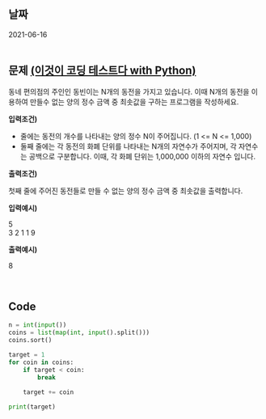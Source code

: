 ## 날짜
2021-06-16
<br><br>

## 문제 [(이것이 코딩 테스트다 with Python)](../README.md/#참고서적)
동네 편의점의 주인인 동빈이는 N개의 동전을 가지고 있습니다. 이때 N개의 동전을 이용하여 만들수 없는 양의 정수 금액 중 최솟값을 구하는 프로그램을 작성하세요.

**입력조건)**
- 줄에는 동전의 개수를 나타내는 양의 정수 N이 주어집니다. (1 <= N <= 1,000)
- 둘째 줄에는 각 동전의 화폐 단위를 나타내는 N개의 자연수가 주어지며, 각 자연수는 공백으로 구분합니다. 이때, 각 화폐 단위는 1,000,000 이하의 자연수 입니다.
  
**출력조건)**

첫째 줄에 주어진 동전들로 만들 수 없는 양의 정수 금액 중 최솟값을 출력합니다.

**입력예시)**

5<br>
3 2 1 1 9

**출력예시)**

8
  
<br>


## Code
```python
n = int(input())
coins = list(map(int, input().split()))
coins.sort()

target = 1
for coin in coins:
    if target < coin:
        break
    
    target += coin

print(target)
```

<br>